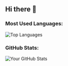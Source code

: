 ## Hi there 👋

<!--
**Meena7681/Meena7681** is a ✨ _special_ ✨ repository because its `README.md` (this file) appears on your GitHub profile.

Here are some ideas to get you started:

- 🔭 I’m currently working on ...
- 🌱 I’m currently learning ...
- 👯 I’m looking to collaborate on ...
- 🤔 I’m looking for help with ...
- 💬 Ask me about ...
- 📫 How to reach me: ...
- 😄 Pronouns: ...
- ⚡ Fun fact: ...
-->

### Most Used Languages:
![Top Languages](https://github-readme-stats.vercel.app/api/top-langs/?username=meena7681&langs_count=10&layout=compact&theme=dark)

### GitHub Stats:
![Your GitHub Stats](https://github-readme-stats.vercel.app/api?username=meena7681&show_icons=true&theme=dark)
